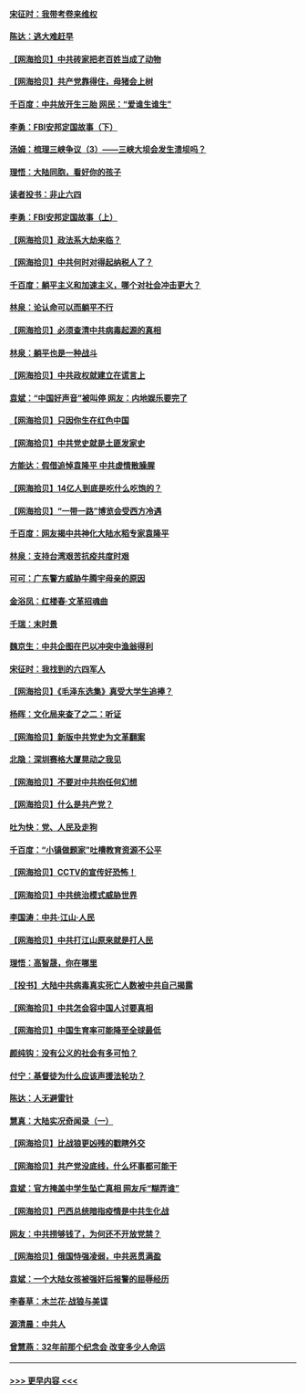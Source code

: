 #### [宋征时：我带考卷来维权](../pages/nsc993/n12994088.md?t=06040654) 
#### [陈达：逃大难赶早](../pages/nsc993/n12993569.md?t=06040654) 
#### [【网海拾贝】中共砖家把老百姓当成了动物](../pages/nsc993/n12993483.md?t=06040654) 
#### [【网海拾贝】共产党靠得住，母猪会上树](../pages/nsc993/n12990730.md?t=06040654) 
#### [千百度：中共放开生三胎 网民：“爱谁生谁生”](../pages/nsc993/n12990644.md?t=06040654) 
#### [李勇：FBI安邦定国故事（下）](../pages/nsc993/n12987854.md?t=06040654) 
#### [汤姆：梳理三峡争议（3）——三峡大坝会发生溃坝吗？](../pages/nsc993/n12989806.md?t=06040654) 
#### [理悟：大陆同胞，看好你的孩子](../pages/nsc993/n12989778.md?t=06040654) 
#### [读者投书：非止六四](../pages/nsc993/n12989673.md?t=06040654) 
#### [李勇：FBI安邦定国故事（上）](../pages/nsc993/n12987749.md?t=06040654) 
#### [【网海拾贝】政法系大劫来临？](../pages/nsc993/n12987596.md?t=06040654) 
#### [【网海拾贝】中共何时对得起纳税人了？](../pages/nsc993/n12985578.md?t=06040654) 
#### [千百度：躺平主义和加速主义，哪个对社会冲击更大？](../pages/nsc993/n12985512.md?t=06040654) 
#### [林泉：论认命可以而躺平不行](../pages/nsc993/n12985505.md?t=06040654) 
#### [【网海拾贝】必须查清中共病毒起源的真相](../pages/nsc993/n12984276.md?t=06040654) 
#### [林泉：躺平也是一种战斗](../pages/nsc993/n12984194.md?t=06040654) 
#### [【网海拾贝】中共政权就建立在谎言上](../pages/nsc993/n12981880.md?t=06040654) 
#### [袁斌：“中国好声音”被叫停 网友：内地娱乐要完了](../pages/nsc993/n12981826.md?t=06040654) 
#### [【网海拾贝】只因你生在红色中国](../pages/nsc993/n12979096.md?t=06040654) 
#### [【网海拾贝】中共党史就是土匪发家史](../pages/nsc993/n12976478.md?t=06040654) 
#### [方能达：假借追悼袁隆平 中共虚情散臊腥](../pages/nsc993/n12976396.md?t=06040654) 
#### [【网海拾贝】14亿人到底是吃什么吃饱的？](../pages/nsc993/n12974125.md?t=06040654) 
#### [【网海拾贝】“一带一路”博览会受西方冷遇](../pages/nsc993/n12971787.md?t=06040654) 
#### [千百度：网友揭中共神化大陆水稻专家袁隆平](../pages/nsc993/n12971733.md?t=06040654) 
#### [林泉：支持台湾艰苦抗疫共度时艰](../pages/nsc993/n12971350.md?t=06040654) 
#### [可可：广东警方威胁牛腾宇母亲的原因](../pages/nsc993/n12971100.md?t=06040654) 
#### [金浴凤：红楼春·文革招魂曲](../pages/nsc993/n12970354.md?t=06040654) 
#### [千瑞：末时景](../pages/nsc993/n12970337.md?t=06040654) 
#### [魏京生：中共企图在巴以冲突中渔翁得利](../pages/nsc993/n12970286.md?t=06040654) 
#### [宋征时：我找到的六四军人](../pages/nsc993/n12970213.md?t=06040654) 
#### [【网海拾贝】《毛泽东选集》真受大学生追捧？](../pages/nsc993/n12968779.md?t=06040654) 
#### [杨晖：文化局来查了之二：听证](../pages/nsc993/n12966528.md?t=06040654) 
#### [【网海拾贝】新版中共党史为文革翻案](../pages/nsc993/n12967526.md?t=06040654) 
#### [北隐：深圳赛格大厦晃动之我见](../pages/nsc993/n12967393.md?t=06040654) 
#### [【网海拾贝】不要对中共抱任何幻想](../pages/nsc993/n12965222.md?t=06040654) 
#### [【网海拾贝】什么是共产党？](../pages/nsc993/n12962781.md?t=06040654) 
#### [吐为快：党、人民及走狗](../pages/nsc993/n12962747.md?t=06040654) 
#### [千百度：“小镇做题家”吐槽教育资源不公平](../pages/nsc993/n12962705.md?t=06040654) 
#### [【网海拾贝】CCTV的宣传好恐怖！](../pages/nsc993/n12959984.md?t=06040654) 
#### [【网海拾贝】中共统治模式威胁世界](../pages/nsc993/n12957622.md?t=06040654) 
#### [李国涛：中共‧江山‧人民](../pages/nsc993/n12957502.md?t=06040654) 
#### [【网海拾贝】中共打江山原来就是打人民](../pages/nsc993/n12954345.md?t=06040654) 
#### [理悟：高智晟，你在哪里](../pages/nsc993/n12953115.md?t=06040654) 
#### [【投书】大陆中共病毒真实死亡人数被中共自己揭露](../pages/nsc993/n12953050.md?t=06040654) 
#### [【网海拾贝】中共怎会容中国人讨要真相](../pages/nsc993/n12952161.md?t=06040654) 
#### [【网海拾贝】中国生育率可能降至全球最低](../pages/nsc993/n12948793.md?t=06040654) 
#### [颜纯钩：没有公义的社会有多可怕？](../pages/nsc993/n12947626.md?t=06040654) 
#### [付宁：基督徒为什么应该声援法轮功？](../pages/nsc993/n12947233.md?t=06040654) 
#### [陈达：人无避雷针](../pages/nsc993/n12947098.md?t=06040654) 
#### [慧真：大陆实况奇闻录（一）](../pages/nsc993/n12945811.md?t=06040654) 
#### [【网海拾贝】比战狼更凶残的戳瞎外交](../pages/nsc993/n12945717.md?t=06040654) 
#### [【网海拾贝】共产党没底线，什么坏事都可能干](../pages/nsc993/n12942090.md?t=06040654) 
#### [袁斌：官方掩盖中学生坠亡真相 网友斥“糊弄谁”](../pages/nsc993/n12942029.md?t=06040654) 
#### [【网海拾贝】巴西总统暗指疫情是中共生化战](../pages/nsc993/n12938999.md?t=06040654) 
#### [网友：中共捞够钱了，为何还不开放党禁？](../pages/nsc993/n12938952.md?t=06040654) 
#### [【网海拾贝】俄国恃强凌弱，中共恶贯满盈](../pages/nsc993/n12936626.md?t=06040654) 
#### [袁斌：一个大陆女孩被强奸后报警的屈辱经历](../pages/nsc993/n12936547.md?t=06040654) 
#### [李春草：木兰花·战狼与美谍](../pages/nsc993/n12935995.md?t=06040654) 
#### [源清晨：中共人](../pages/nsc993/n12935589.md?t=06040654) 
#### [曾慧燕：32年前那个纪念会 改变多少人命运](../pages/nsc993/n12934233.md?t=06040654) 

----
#### [ >>> 更早内容 <<< ](../indexes/nsc993-earlier.md)
